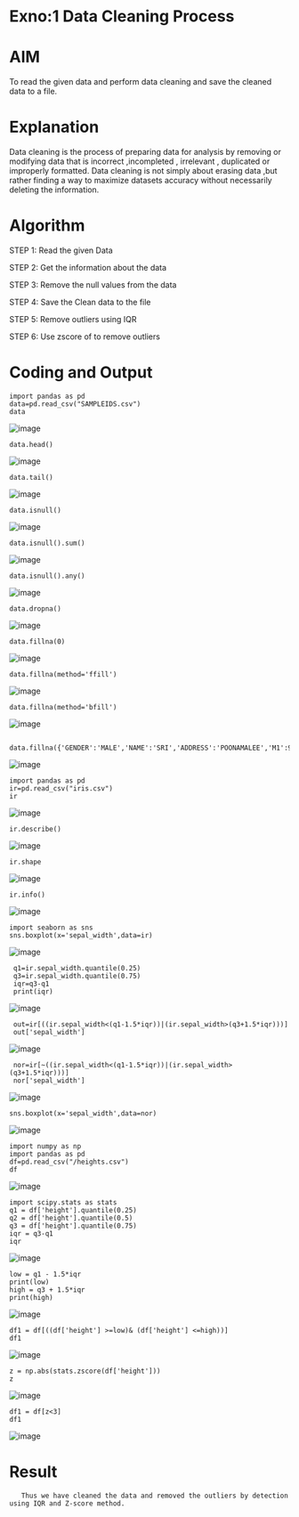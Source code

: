 # Exno:1 Data Cleaning Process

# AIM
To read the given data and perform data cleaning and save the cleaned data to a file.

# Explanation
Data cleaning is the process of preparing data for analysis by removing or modifying data that is incorrect ,incompleted , irrelevant , duplicated or improperly formatted. Data cleaning is not simply about erasing data ,but rather finding a way to maximize datasets accuracy without necessarily deleting the information.

# Algorithm
STEP 1: Read the given Data

STEP 2: Get the information about the data

STEP 3: Remove the null values from the data

STEP 4: Save the Clean data to the file

STEP 5: Remove outliers using IQR

STEP 6: Use zscore of to remove outliers

# Coding and Output
```
import pandas as pd
data=pd.read_csv("SAMPLEIDS.csv")
data
```
![image](https://github.com/user-attachments/assets/0b733593-c624-4940-8293-65d05ff45229)
```
data.head()
```
![image](https://github.com/user-attachments/assets/06e1ddde-b8bc-4677-967f-529191dbe4d3)
```
data.tail()
```
![image](https://github.com/user-attachments/assets/e3d3b29f-b562-4ff1-850b-5567d2ba7db6)
```
data.isnull()
```
![image](https://github.com/user-attachments/assets/f608e511-86ee-44ec-8421-74e348021caa)
```
data.isnull().sum()
```
![image](https://github.com/user-attachments/assets/eb27fd60-5d41-44bf-8828-ce9ea32973f0)
```
data.isnull().any()
```
![image](https://github.com/user-attachments/assets/09506df2-ef07-4611-8a29-d72c10b716e9)
```
data.dropna()
```
![image](https://github.com/user-attachments/assets/64c85113-58ad-4c1e-9586-d6f99a422216)
```
data.fillna(0)
```
![image](https://github.com/user-attachments/assets/46002150-0be6-4187-b025-d83690429907)
```
data.fillna(method='ffill')
```
![image](https://github.com/user-attachments/assets/8a8b8595-db29-4ac1-93d5-eb114d19487b)
```
data.fillna(method='bfill')
```
![image](https://github.com/user-attachments/assets/ec229a15-0a80-4374-bcf9-97679e3e50e7)
```
 data.fillna({'GENDER':'MALE','NAME':'SRI','ADDRESS':'POONAMALEE','M1':98,'M2':87,'M3':76,'M4':92,'TOTAL':305,'AVG':89.999999})
```
![image](https://github.com/user-attachments/assets/65ac16fb-42e4-44e3-9db1-45c763a75ded)
```
import pandas as pd
ir=pd.read_csv("iris.csv")
ir
```
![image](https://github.com/user-attachments/assets/b3aea645-a472-47ab-b7f3-dc7968c5c6e4)
```
ir.describe()
```
![image](https://github.com/user-attachments/assets/b090d36a-5492-49ef-b802-f1ff35c17287)
```
ir.shape
```
![image](https://github.com/user-attachments/assets/ef5bd4db-bb4d-49e3-a128-dc1c39ad1ead)
```
ir.info()
```
![image](https://github.com/user-attachments/assets/2c5ce04b-5252-4f4f-bdfc-af1619dcd251)
```
import seaborn as sns
sns.boxplot(x='sepal_width',data=ir)
```
![image](https://github.com/user-attachments/assets/02ccc2dc-3806-45f0-a8a3-611013adc992)
```
 q1=ir.sepal_width.quantile(0.25)
 q3=ir.sepal_width.quantile(0.75)
 iqr=q3-q1
 print(iqr)
```
![image](https://github.com/user-attachments/assets/a317c618-f4ae-4eaa-a056-557738f7d66a)
```
 out=ir[((ir.sepal_width<(q1-1.5*iqr))|(ir.sepal_width>(q3+1.5*iqr)))]
 out['sepal_width']
```
![image](https://github.com/user-attachments/assets/f0e564b7-6b6d-41b9-b70e-f258236f301d)
```
 nor=ir[~((ir.sepal_width<(q1-1.5*iqr))|(ir.sepal_width>(q3+1.5*iqr)))]
 nor['sepal_width']
```
![image](https://github.com/user-attachments/assets/2f01f216-abf7-4f86-a4d5-f8ebf4052d1b)
```
sns.boxplot(x='sepal_width',data=nor)
```
![image](https://github.com/user-attachments/assets/d7937282-ea65-47ab-abee-798f0f806f9e)
```
import numpy as np
import pandas as pd
df=pd.read_csv("/heights.csv")
df
```
![image](https://github.com/user-attachments/assets/823f9503-fc0b-4b88-abf5-f12bbb6857a9)
```
import scipy.stats as stats
q1 = df['height'].quantile(0.25)
q2 = df['height'].quantile(0.5)
q3 = df['height'].quantile(0.75)
iqr = q3-q1
iqr
```
![image](https://github.com/user-attachments/assets/a4e7ee09-9234-4914-9f94-b95bc38c3963)
```
low = q1 - 1.5*iqr
print(low)
high = q3 + 1.5*iqr
print(high)
```
![image](https://github.com/user-attachments/assets/bd2c79bd-d8d9-4d5c-a6de-ae0df27e4a75)
```
df1 = df[((df['height'] >=low)& (df['height'] <=high))]
df1
```
![image](https://github.com/user-attachments/assets/462ba034-2a52-47cd-a5ef-6c8dc3a17c39)
```
z = np.abs(stats.zscore(df['height']))
z
```
![image](https://github.com/user-attachments/assets/865c01f6-a50d-40cd-92c1-cd65f1553e5c)
```
df1 = df[z<3]
df1
```
![image](https://github.com/user-attachments/assets/62540181-a6a9-4cc6-a14a-fa337b473390)

# Result
       Thus we have cleaned the data and removed the outliers by detection using IQR and Z-score method.
